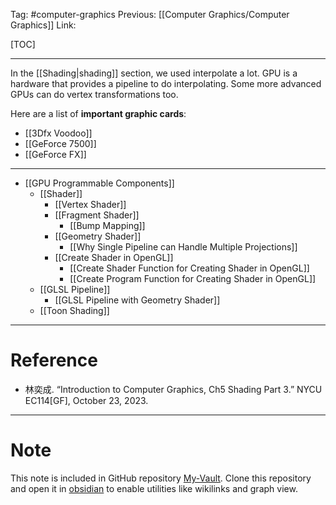 Tag: #computer-graphics 
Previous: [[Computer Graphics/Computer Graphics]]
Link: 

[TOC]

---

In the [[Shading|shading]] section, we used interpolate a lot. GPU is a hardware that provides a pipeline to do interpolating. Some more advanced GPUs can do vertex transformations too.

Here are a list of **important graphic cards**:

- [[3Dfx Voodoo]]
- [[GeForce 7500]]
- [[GeForce FX]]

---

- [[GPU Programmable Components]]
	- [[Shader]]
		- [[Vertex Shader]]
		- [[Fragment Shader]]
			- [[Bump Mapping]]
		- [[Geometry Shader]]
			- [[Why Single Pipeline can Handle Multiple Projections]]
		- [[Create Shader in OpenGL]]
			- [[Create Shader Function for Creating Shader in OpenGL]]
			- [[Create Program Function for Creating Shader in OpenGL]]
	- [[GLSL Pipeline]]
		- [[GLSL Pipeline with Geometry Shader]]
	- [[Toon Shading]]

---

# Reference

- 林奕成. “Introduction to Computer Graphics, Ch5 Shading Part 3.” NYCU EC114[GF], October 23, 2023.

---

# Note

This note is included in GitHub repository [My-Vault](https://github.com/LittleD3092/My-Vault.git). Clone this repository and open it in [obsidian](https://obsidian.md/) to enable utilities like wikilinks and graph view.